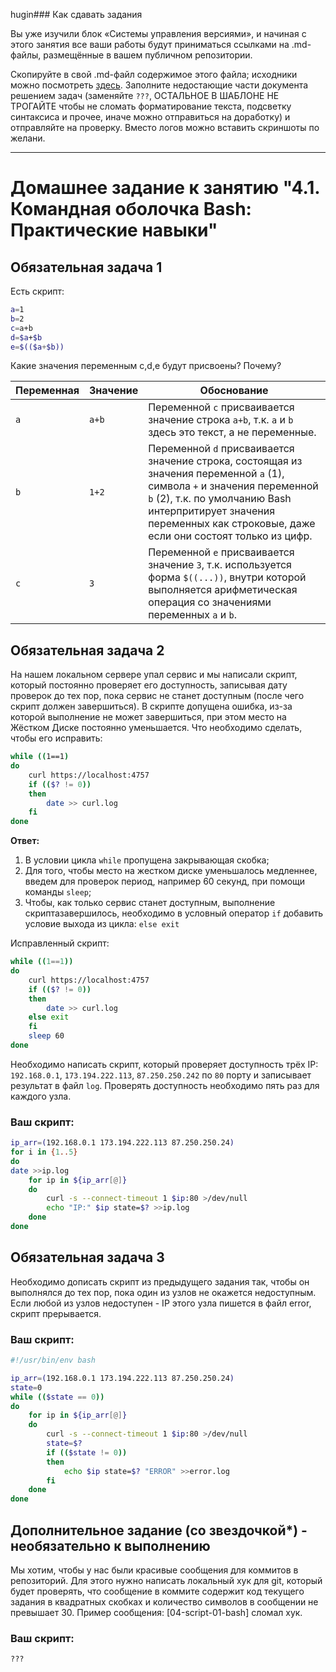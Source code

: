 hugin### Как сдавать задания

Вы уже изучили блок «Системы управления версиями», и начиная с этого занятия все ваши работы будут приниматься ссылками на .md-файлы, размещённые в вашем публичном репозитории.

Скопируйте в свой .md-файл содержимое этого файла; исходники можно посмотреть [здесь](https://raw.githubusercontent.com/netology-code/sysadm-homeworks/devsys10/04-script-01-bash/README.md). Заполните недостающие части документа решением задач (заменяйте `???`, ОСТАЛЬНОЕ В ШАБЛОНЕ НЕ ТРОГАЙТЕ чтобы не сломать форматирование текста, подсветку синтаксиса и прочее, иначе можно отправиться на доработку) и отправляйте на проверку. Вместо логов можно вставить скриншоты по желани.

---


# Домашнее задание к занятию "4.1. Командная оболочка Bash: Практические навыки"

## Обязательная задача 1

Есть скрипт:
```bash
a=1
b=2
c=a+b
d=$a+$b
e=$(($a+$b))
```

Какие значения переменным c,d,e будут присвоены? Почему?

| Переменная  | Значение | Обоснование |
| ------------- | ------------- | ------------- |
| `a`  | `a+b`  | Переменной `с` присваивается значение строка `a+b`, т.к. `a` и `b` здесь это текст, а не переменные. |
| `b`  | `1+2`  | Переменной `d` присваивается значение строка, состоящая из значения переменной `a` (1), символа `+` и значения переменной `b` (2), т.к. по умолчанию Bash интерпритирует значения переменных как строковые, даже если они состоят только из цифр. |
| `c`  | `3`  | Переменной `е` присваивается значение `3`, т.к. используется форма `$((...))`, внутри которой выполняется арифметическая операция со значениями переменных `a` и `b`. |


## Обязательная задача 2
На нашем локальном сервере упал сервис и мы написали скрипт, который постоянно проверяет его доступность, записывая дату проверок до тех пор, пока сервис не станет доступным (после чего скрипт должен завершиться). В скрипте допущена ошибка, из-за которой выполнение не может завершиться, при этом место на Жёстком Диске постоянно уменьшается. Что необходимо сделать, чтобы его исправить:
```bash
while ((1==1)
do
	curl https://localhost:4757
	if (($? != 0))
	then
		date >> curl.log
	fi
done
```

**Ответ:**
1. В условии цикла ``` while ``` пропущена закрывающая скобка;
2. Для того, чтобы место на жестком диске уменьшалось медленнее, введем для проверок период, например 60 секунд, при помощи команды ```sleep```;
3. Чтобы, как только сервис станет доступным, выполнение скриптазавершилось, необходимо в условный оператор ```if``` добавить условие выхода из цикла: ```else exit```

Исправленный скрипт:
```bash
while ((1==1))
do
	curl https://localhost:4757
	if (($? != 0))
	then
		date >> curl.log
	else exit
	fi
	sleep 60
done
```

Необходимо написать скрипт, который проверяет доступность трёх IP: `192.168.0.1`, `173.194.222.113`, `87.250.250.242` по `80` порту и записывает результат в файл `log`. Проверять доступность необходимо пять раз для каждого узла.

### Ваш скрипт:
```bash
ip_arr=(192.168.0.1 173.194.222.113 87.250.250.24)
for i in {1..5}
do
date >>ip.log
    for ip in ${ip_arr[@]}
    do
        curl -s --connect-timeout 1 $ip:80 >/dev/null
        echo "IP:" $ip state=$? >>ip.log
    done
done
```

## Обязательная задача 3
Необходимо дописать скрипт из предыдущего задания так, чтобы он выполнялся до тех пор, пока один из узлов не окажется недоступным. Если любой из узлов недоступен - IP этого узла пишется в файл error, скрипт прерывается.

### Ваш скрипт:
```bash
#!/usr/bin/env bash

ip_arr=(192.168.0.1 173.194.222.113 87.250.250.24)
state=0
while (($state == 0))
do
	for ip in ${ip_arr[@]}
	do
		curl -s --connect-timeout 1 $ip:80 >/dev/null
		state=$?
		if (($state != 0))
		then        
			echo $ip state=$? "ERROR" >>error.log
		fi
	done
done
```

## Дополнительное задание (со звездочкой*) - необязательно к выполнению

Мы хотим, чтобы у нас были красивые сообщения для коммитов в репозиторий. Для этого нужно написать локальный хук для git, который будет проверять, что сообщение в коммите содержит код текущего задания в квадратных скобках и количество символов в сообщении не превышает 30. Пример сообщения: \[04-script-01-bash\] сломал хук.

### Ваш скрипт:
```bash
???
```
